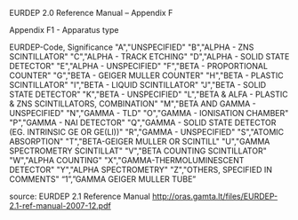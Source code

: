 EURDEP 2.0 Reference Manual – Appendix F

Appendix F1 -  Apparatus type

EURDEP-Code, Significance
"A","UNSPECIFIED"
"B","ALPHA - ZNS SCINTILLATOR"
"C","ALPHA - TRACK ETCHING"
"D","ALPHA - SOLID STATE DETECTOR"
"E","ALPHA - UNSPECIFIED"
"F","BETA - PROPORTIONAL COUNTER"
"G","BETA - GEIGER MULLER COUNTER"
"H","BETA - PLASTIC SCINTILLATOR"
"I","BETA - LIQUID SCINTILLATOR"
"J","BETA - SOLID STATE DETECTOR"
"K","BETA - UNSPECIFIED"
"L","BETA & ALFA - PLASTIC & ZNS SCINTILLATORS, COMBINATION"
"M","BETA AND GAMMA - UNSPECIFIED"
"N","GAMMA - TLD"
"O","GAMMA - IONISATION CHAMBER"
"P","GAMMA - NAI DETECTOR"
"Q","GAMMA - SOLID STATE DETECTOR (EG. INTRINSIC GE OR GE(LI))"
"R","GAMMA - UNSPECIFIED"
"S","ATOMIC ABSORPTION"
"T","BETA-GEIGER MULLER OR SCINTILL"
"U","GAMMA SPECTROMETRY SCINTILLAT"
"V","BETA COUNTING SCINTILLATOR"
"W","ALPHA COUNTING"
"X","GAMMA-THERMOLUMINESCENT DETECTOR"
"Y","ALPHA SPECTROMETRY"
"Z","OTHERS, SPECIFIED IN COMMENTS"
“1”,”GAMMA GEIGER MULLER TUBE”

source:
EURDEP 2.1 Reference Manual
http://oras.gamta.lt/files/EURDEP-2.1-ref-manual-2007-12.pdf
